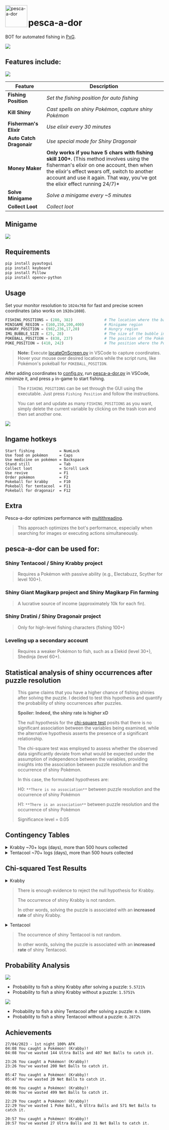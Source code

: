 
<img align="left" width="70" height="70" src="https://github.com/felipevzps/pesca-a-dor/blob/main/images/1024x768/fishing_rod.ico" alt="pesca-a-dor">

# pesca-a-dor

BOT for automated fishing in [PxG](https://www.pokexgames.com/). 

![](https://github.com/felipevzps/pesca-a-dor/blob/main/images/pesca-a-dor.gif)


## Features include:
![](images/pesca-a-dor.png)

| Feature            | Description                                                                                                                                                     |
|--------------------|-----------------------------------------------------------------------------------------------------------------------------------------------------------------|
| **Fishing Position**   | *Set the fishing position for auto fishing*                                                                                                                    |
| **Kill Shiny**         | *Cast spells on shiny Pokémon*, *capture shiny Pokémon*                                                                                                         |
| **Fisherman's Elixir**| *Use elixir every 30 minutes*                                                                                                                                 |
| **Auto Catch Dragonair** | *Use special mode for Shiny Dragonair*                                                                                                                       |
| **Money Maker**        | **Only works if you have 5 chars with fishing skill 100+.** (This method involves using the fisherman's elixir on one account, then when the elixir's effect wears off, switch to another account and use it again. That way, you've got the elixir effect running 24/7)* |
| **Solve Minigame**     | *Solve a minigame every ~5 minutes*                                                                                                                                               |
| **Collect Loot**       | *Collect loot*                                                                                                                                                    |


## Minigame
![](images/desafio_de_pesca.gif)

## Requirements

```bash
pip install pyautogui
pip install keyboard
pip install Pillow
pip install opencv-python
```

## Usage

Set your monitor resolution to `1024x768` for fast and precise screen coordinates (also works on `1920x1080`).

```python
FISHING_POSITIONS = (280, 382)              # The location where the bait will be cast
MINIGAME_REGION = (160,150,100,400)         # Minigame region
HUNGRY_POSITION = (982,236,17,20)           # Hungry region
IMG_BUBBLE_SIZE = (25, 28)                  # The size of the bubble image
POKEBALL_POSITION = (838, 237)              # The position of the Pokémon's Pokéball
POKE_POSITION = (410, 242)                  # The position where the Pokémon will remain stationary
```

>**Note:** Execute [locateOnScreen.py](https://github.com/felipevzps/pesca-a-dor/blob/main/utils/locateOnScreen.py) in VSCode to capture coordinates. Hover your mouse over desired locations while the script runs, like Pokémon's pokéball for `POKEBALL_POSITION`.

After adding coordinates to [config.py](https://github.com/felipevzps/pesca-a-dor/blob/main/pesca_a_dor/config.py), run [pesca-a-dor.py](https://github.com/felipevzps/pesca-a-dor/blob/main/pesca_a_dor/pesca-a-dor.py) in VSCode, minimize it, and press `p` in-game to start fishing.

>The `FISHING_POSITIONS` can be set through the GUI using the executable.
>Just press `Fishing Position` and follow the instructions.
>
>You can set and update as many `FISHING_POSITIONS` as you want, simply delete the current variable by clicking on the trash icon and then set another one.

![](https://github.com/felipevzps/pesca-a-dor/blob/main/images/positions.PNG)

## Ingame hotkeys

```
Start fishing           = NumLock
Use food on pokémon     = Caps
Use medicine on pokémon = Backspace
Stand still             = Tab
Collect loot            = Scroll Lock
Use revive              = F1
Order pokémon           = F2
Pokeball for krabby     = F10
Pokeball for tentacool  = F11
Pokeball for dragonair  = F12
```

## Extra

Pesca-a-dor optimizes performance with [multithreading](https://docs.python.org/3.10/library/threading.html#).
>This approach optimizes the bot's performance, especially when searching for images or executing actions simultaneously.

## pesca-a-dor can be used for:

### Shiny Tentacool / Shiny Krabby project
>Requires a Pokémon with passive ability (e.g., Electabuzz, Scyther for level 100+).

### Shiny Giant Magikarp project and Shiny Magikarp Fin farming
>A lucrative source of income (approximately 10k for each fin).

### Shiny Dratini / Shiny Dragonair project 
>Only for high-level fishing characters (fishing 100+)

### Leveling up a secondary account
>Requires a weaker Pokémon to fish, such as a Elekid (level 30+), Shedinja (level 60+).

## Statistical analysis of shiny occurrences after puzzle resolution

> This game claims that you have a higher chance of fishing shinies after solving the puzzle.
> I decided to test this hypothesis and quantify the probability of shiny occurrences after puzzles.
>
> **Spoiler: Indeed, the shiny rate is higher xD**
>
> The null hypothesis for the [chi-square test](https://en.wikipedia.org/wiki/Chi-squared_test) posits that there is no significant association between the variables being examined, while the alternative hypothesis asserts the presence of a significant relationship.
>
> The chi-square test was employed to assess whether the observed data significantly deviate from what would be expected under the assumption of independence between the variables, providing insights into the association between puzzle resolution and the occurrence of shiny Pokémon.
>
> In this case, the formulated hypotheses are:
> 
> H0: `**There is no association**` between puzzle resolution and the occurrence of shiny Pokémon
> 
> H1: `**There is an association**` between puzzle resolution and the occurrence of shiny Pokémon
>
> Significance level = 0.05

## Contingency Tables

<details>
  <summary>Krabby ~70+ logs (days), more than 500 hours collected</summary>

  |         |  Shiny   | No Shiny |  Total
  |---------|----------|----------|----------
  | After   |   504    |   8541   |   9045
  | Without |   1367   |  85423   |  86790
  | Total   |   1871   |  93964   |  95835
</details>

<details>
  <summary>Tentacool ~70+ logs (days), more than 500 hours collected</summary>

  |         |  Shiny   | No Shiny |  Total
  |---------|----------|----------|----------
  | After   |    48    |   8541   |   8589
  | Without |   246    |  85423   |  85669
  | Total   |   294    |  93964   |  94258
</details>

## Chi-squared Test Results

<details>
  <summary>Krabby</summary>

  - Chi-squared statistic: 681.5909869816392
  
  - P-value: 3.0125967571505313e-150
</details>

> There is enough evidence to reject the null hypothesis for Krabby.
>
> The occurrence of shiny Krabby is not random.
>
> In other words, solving the puzzle is associated with an **increased rate** of shiny Krabby.

<details>
  <summary>Tentacool</summary>
  
  - Chi-squared statistic: 17.670234869403
  - P-value: 2.6270550990164333e-05
</details>

> The occurrence of shiny Tentacool is not random.
>
> In other words, solving the puzzle is associated with an **increased rate** of shiny Tentacool.

## Probability Analysis

![](https://github.com/felipevzps/pesca-a-dor/blob/main/images/ShinyKrabby.gif)
- Probability to fish a shiny Krabby after solving a puzzle: `5.5721%`
- Probability to fish a shiny Krabby without a puzzle: `1.5751%`

![](https://github.com/felipevzps/pesca-a-dor/blob/main/images/ShinyTentacool.gif)
- Probability to fish a shiny Tentacool after solving a puzzle: `0.5589%`
- Probability to fish a shiny Tentacool without a puzzle: `0.2872%`

## Achievements

```
27/04/2023 - 1st night 100% AFK
04:08 You caught a Pokémon! (Krabby)!
04:08 You've wasted 144 Ultra Balls and 407 Net Balls to catch it.
```
```
23:26 You caught a Pokémon! (Krabby)!
23:26 You've wasted 200 Net Balls to catch it.
```
```
05:47 You caught a Pokémon! (Krabby)!
05:47 You've wasted 20 Net Balls to catch it.
```
```
00:06 You caught a Pokémon! (Krabby)!
00:06 You've wasted 499 Net Balls to catch it.
```
```
22:29 You caught a Pokémon! (Krabby)!
22:29 You've wasted 1 Poke Ball, 6 Ultra Balls and 571 Net Balls to catch it.
```
```
20:57 You caught a Pokémon! (Krabby)!
20:57 You've wasted 27 Ultra Balls and 31 Net Balls to catch it.
```

